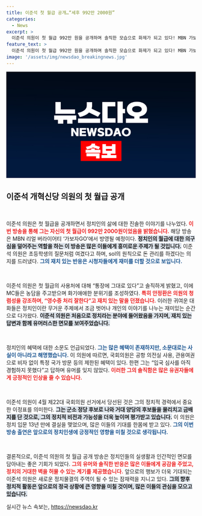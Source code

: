 ```yaml
---
title: 이준석 첫 월급 공개…“세후 992만 2000원”
categories:
  - News
excerpt: >
  이준석 의원이 첫 월급 992만 원을 공개하며 솔직한 모습으로 화제가 되고 있다! MBN 가보자GO에서 월급 사용처와 국회의원 혜택에 대한 유쾌한 이야기까지, 그의 매력적인 반응을 놓치지 마세요!
feature_text: >
  이준석 의원이 첫 월급 992만 원을 공개하며 솔직한 모습으로 화제가 되고 있다! MBN 가보자GO에서 월급 사용처와 국회의원 혜택에 대한 유쾌한 이야기까지, 그의 매력적인 반응을 놓치지 마세요!
image: '/assets/img/newsdao_breakingnews.jpg'
---
```


<p><img src="/assets/img/newsdao_breakingnews.jpg" alt="implanttips 속보" /></p>

<h2 data-ke-size="size26">이준석 개혁신당 의원의 첫 월급 공개</h2>

<p data-ke-size="size16">&nbsp;</p>

<p>이준석 의원은 첫 월급을 공개하면서 정치인의 삶에 대한 진솔한 이야기를 나누었다. <b><span style="color: #ee2323;">이번 방송을 통해 그는 자신의 첫 월급이 992만 2000원이었음을 밝혔습니다.</span></b> 해당 방송은 MBN 리얼 버라이어티 ‘가보자GO’에서 방영될 예정이다. <b><span style="background-color: #21538527;">정치인의 월급에 대한 의구심을 덜어주는 역할을 하는 이 방송은 많은 이들에게 흥미로운 주제가 될 것입니다.</span></b> 이준석 의원은 초등학생의 질문처럼 여겼다고 하며, sol의 원칙으로 돈 관리를 하겠다는 의지를 드러냈다. <b><span style="color: #1a5490;">그의 재치 있는 반응은 시청자들에게 재미를 더할 것으로 보입니다.</span></b> </p>

<p data-ke-size="size16">&nbsp;</p>

<p>이준석 의원은 첫 월급의 사용처에 대해 “통장에 그대로 있다”고 솔직하게 밝혔고, 이에 MC들은 농담을 주고받으며 화기애애한 분위기를 조성하였다. <b><span style="color: #ee2323;">특히 안정환은 의원의 청렴성을 강조하며, “영수증 처리 잘한다”고 재치 있는 말을 던졌습니다.</span></b> 이러한 귀여운 대화들은 정치인이란 무거운 주제에서 조금 벗어나 개인의 이야기를 나누는 재미있는 순간으로 다가왔다. <b><span style="background-color: #21538527;">이준석 의원은 처음으로 정치라는 분야에 들어왔음을 가지며, 재치 있는 답변과 함께 유머러스한 면모를 보여주었습니다.</span></b></p>

<p data-ke-size="size16">&nbsp;</p>

<p>정치인의 혜택에 대한 소문도 언급되었다. <b><span style="color: #1a5490;">그는 많은 혜택이 존재하지만, 소문대로는 사실이 아니라고 해명했습니다.</span></b> 이 의원에 따르면, 국회의원은 공항 의전실 사용, 관용여권으로 비자 없이 특정 국가 방문 등의 제한된 혜택이 있다. 한편 그는 “입국 심사를 아직 경험하지 못했다”고 답하며 유머를 잊지 않았다. <b><span style="color: #ee2323;">이러한 그의 솔직함은 많은 유권자들에게 긍정적인 인상을 줄 수 있습니다.</span></b></p>

<p data-ke-size="size16">&nbsp;</p>

<p>이준석 의원이 4월 제22대 국회의원 선거에서 당선된 것은 그의 정치적 경력에서 중요한 이정표를 의미한다. <b><span style="background-color: #21538527;">그는 군소 정당 후보로 나와 거대 양당의 후보들을 물리치고 금배지를 단 것으로, 그의 정치적 비전과 가능성을 더욱 높이며 평가받고 있습니다.</span></b> 이 의원은 정치 입문 13년 만에 결실을 맺었으며, 많은 이들의 기대를 한몸에 받고 있다. <b><span style="color: #1a5490;">그의 이번 방송 출연은 앞으로의 정치인생에 긍정적인 영향을 미칠 것으로 생각됩니다.</span></b> </p>

<p data-ke-size="size16">&nbsp;</p>

<p>결론적으로, 이준석 의원의 첫 월급 공개 방송은 정치인들의 실생활과 인간적인 면모를 담아내는 좋은 기회가 되었다. <b><span style="color: #ee2323;">그의 유머와 솔직한 반응은 많은 이들에게 공감을 주었고, 정치의 거대한 벽을 허물 수 있는 계기를 제공했습니다.</span></b> 앞으로의 행보가 더욱 기대되는 이준석 의원은 새로운 정치물결의 주역이 될 수 있는 잠재력을 지니고 있다. <b><span style="background-color: #21538527;">그의 향후 정치적 활동은 앞으로의 정국 상황에 큰 영향을 미칠 것이며, 많은 이들의 관심을 모으고 있습니다.</span></b></p>
실시간 뉴스 속보는, <a href="https://newsdao.kr" rel="dofollow">https://newsdao.kr</a>


